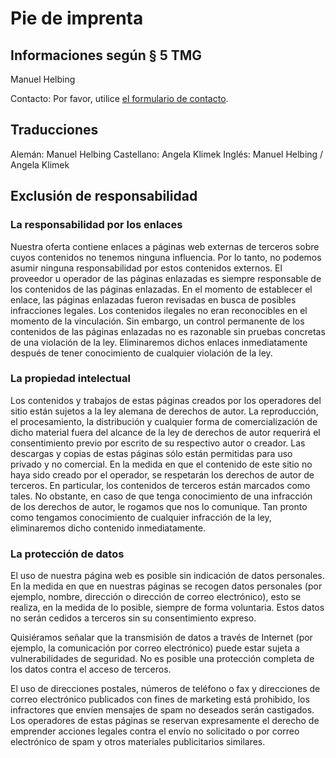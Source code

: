# Pie de imprenta
## Informaciones según § 5 TMG
Manuel Helbing 

Contacto:
Por favor, utilice [el formulario de contacto](../contact).

## Traducciones
Alemán: Manuel Helbing
Castellano: Angela Klimek
Inglés: Manuel Helbing / Angela Klimek

<!--Italiano: ...-->
<!--Francés: ...-->
<!--Griego: ...-->
<!--Árabe: ...-->
<!--Ruso: ...-->

## Exclusión de responsabilidad 
### La responsabilidad por los enlaces
Nuestra oferta contiene enlaces a páginas web externas de terceros sobre cuyos contenidos no tenemos ninguna influencia.  Por lo tanto, no podemos asumir ninguna responsabilidad por estos contenidos externos. El proveedor u operador de las páginas enlazadas es siempre responsable de los contenidos de las páginas enlazadas. En el momento de establecer el enlace, las páginas enlazadas fueron revisadas en busca de posibles infracciones legales. Los contenidos ilegales no eran reconocibles en el momento de la vinculación. Sin embargo, un control permanente de los contenidos de las páginas enlazadas no es razonable sin pruebas concretas de una violación de la ley.  Eliminaremos dichos enlaces inmediatamente después de tener conocimiento de cualquier violación de la ley. 

### La propiedad intelectual
Los contenidos y trabajos de estas páginas creados por los operadores del sitio están sujetos a la ley alemana de derechos de autor. La reproducción, el procesamiento, la distribución y cualquier forma de comercialización de dicho material fuera del alcance de la ley de derechos de autor requerirá el consentimiento previo por escrito de su respectivo autor o creador. Las descargas y copias de estas páginas sólo están permitidas para uso privado y no comercial. En la medida en que el contenido de este sitio no haya sido creado por el operador, se respetarán los derechos de autor de terceros. En particular, los contenidos de terceros están marcados como tales. No obstante, en caso de que tenga conocimiento de una infracción de los derechos de autor, le rogamos que nos lo comunique. Tan pronto como tengamos conocimiento de cualquier infracción de la ley, eliminaremos dicho contenido inmediatamente.

### La protección de datos
El uso de nuestra página web es posible sin indicación de datos personales. En la medida en que en nuestras páginas se recogen datos personales (por ejemplo, nombre, dirección o dirección de correo electrónico), esto se realiza, en la medida de lo posible, siempre de forma voluntaria. Estos datos no serán cedidos a terceros sin su consentimiento expreso.
 
Quisiéramos señalar que la transmisión de datos a través de Internet (por ejemplo, la comunicación por correo electrónico) puede estar sujeta a vulnerabilidades de seguridad. No es posible una protección completa de los datos contra el acceso de terceros.

El uso de direcciones postales, números de teléfono o fax y direcciones de correo electrónico publicados con fines de marketing está prohibido, los infractores que envíen mensajes de spam no deseados serán castigados. Los operadores de estas páginas se reservan expresamente el derecho de emprender acciones legales contra el envío no solicitado o por correo electrónico de spam y otros materiales publicitarios similares.